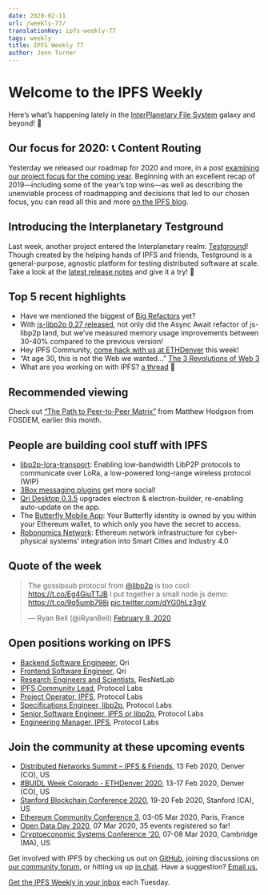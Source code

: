 ```yaml
---
date: 2020-02-11
url: /weekly-77/
translationKey: ipfs-weekly-77
tags: weekly
title: IPFS Weekly 77
author: Jenn Turner
---
```


# Welcome to the IPFS Weekly

Here’s what’s happening lately in the [InterPlanetary File System](https://ipfs.io/) galaxy and beyond! 🚀

## Our focus for 2020: 📞 Content Routing

Yesterday we released our roadmap for 2020 and more, in a post [examining our project focus for the coming year](https://blog.ipfs.io/2020-02-10-our-focus-for-2020/). Beginning with an excellent recap of 2019—including some of the year’s top wins—as well as describing the unenviable process of roadmapping and decisions that led to our chosen focus, you can read all this and more [on the IPFS blog](https://blog.ipfs.io/2020-02-10-our-focus-for-2020/).


## Introducing the Interplanetary Testground

Last week, another project entered the Interplanetary realm: [Testground](https://github.com/ipfs/testground)! Though created by the helping hands of IPFS and friends, Testground is a general-purpose, agnostic platform for testing distributed software at scale. Take a look at the [latest release notes](https://github.com/ipfs/testground/releases/tag/v0.1.0) and give it a try! 💫


## Top 5 recent highlights

* Have we mentioned the biggest of [Big Refactors](https://blog.ipfs.io/2020-02-06-big-refactors/) yet?
* With [js-libp2p 0.27 released](https://blog.ipfs.io/2020-02-07-js-libp2p-0-27/), not only did the Async Await refactor of js-libp2p land, but we’ve measured memory usage improvements between 30-40% compared to the previous version!
* Hey IPFS Community, [come hack with us at ETHDenver](https://blog.ipfs.io/2020-02-07-ethdenver-2020/) this week!
* “At age 30, this is not the Web we wanted...” [The 3 Revolutions of Web 3](https://medium.com/@tonyob/the-3-revolutions-of-web-3-7165ed6b3036)
* What are you working on with IPFS? [a thread](https://www.reddit.com/r/ipfs/comments/f10um9/what_are_you_working_on_with_ipfs/) 🧵


## Recommended viewing

Check out [“The Path to Peer-to-Peer Matrix”](https://fosdem.org/2020/schedule/event/dip_p2p_matrix/) from Matthew Hodgson from FOSDEM, earlier this month.


## People are building cool stuff with IPFS

* [libp2p-lora-transport](https://github.com/RTradeLtd/libp2p-lora-transport): Enabling low-bandwidth LibP2P protocols to communicate over LoRa, a low-powered long-range wireless protocol (WIP)
* [3Box messaging plugins](https://medium.com/3box/3box-messaging-plugins-get-more-social-354e2afe88cb) get more social!
* [Qri Desktop 0.3.5](https://github.com/qri-io/desktop/releases/tag/v0.3.5) upgrades electron & electron-builder, re-enabling auto-update on the app.
* The [Butterfly Mobile App](https://medium.com/bproto/the-butterfly-mobile-app-4e904427c840): Your Butterfly identity is owned by you within your Ethereum wallet, to which only you have the secret to access.
* [Robonomics Network](https://robonomics.network/en/): Ethereum network infrastructure for cyber-physical systems’ integration into Smart Cities and Industry 4.0


## Quote of the week

<blockquote class="twitter-tweet"><p lang="en" dir="ltr">The gossipsub protocol from <a href="https://twitter.com/libp2p?ref_src=twsrc%5Etfw">@libp2p</a> is too cool: <a href="https://t.co/Eg4GiuTTJB">https://t.co/Eg4GiuTTJB</a> I put together a small node.js demo: <a href="https://t.co/9q5umb798i">https://t.co/9q5umb798i</a> <a href="https://t.co/dYG0hLz3gV">pic.twitter.com/dYG0hLz3gV</a></p>&mdash; Ryan Bell (@iRyanBell) <a href="https://twitter.com/iRyanBell/status/1225968607105937409?ref_src=twsrc%5Etfw">February 8, 2020</a></blockquote> 


## Open positions working on IPFS

* [Backend Software Engineeer](https://qri.io/jobs/job-backend-software-engineer), Qri
* [Frontend Software Engineer](https://qri.io/jobs/job-frontend-software-engineer), Qri
* [Research Engineers and Scientists](https://jobs.lever.co/protocol/f39f7fe0-1805-40d2-9453-90fd25c72bc3), ResNetLab
* [IPFS Community Lead](https://jobs.lever.co/protocol/71c4a9b9-af90-4ce9-9dba-8b72507997bf), Protocol Labs
* [Project Operator, IPFS](https://jobs.lever.co/protocol/135cecff-ecc4-49ca-b516-61b63fd4d9ef), Protocol Labs
* [Specifications Engineer, libp2p](https://jobs.lever.co/protocol/0ee37e17-5fb3-4b0f-8559-e5fca363e268), Protocol Labs
* [Senior Software Engineer, IPFS or libp2p](https://jobs.lever.co/protocol/82793e56-124f-484c-bf13-357ef0b45bc6), Protocol Labs
* [Engineering Manager, IPFS](https://jobs.lever.co/protocol/3f0787e8-58b3-4122-a1ea-424561d2658f), Protocol Labs


## Join the community at these upcoming events

* [Distributed Networks Summit – IPFS & Friends](https://www.eventbrite.com/e/distributed-networks-summit-ipfs-friends-tickets-86959928487), 13 Feb 2020, Denver (CO), US
* [#BUIDL Week Colorado - ETHDenver 2020](https://www.ethdenver.com/buidlweek/), 13-17 Feb 2020, Denver (CO), US
* [Stanford Blockchain Conference 2020](https://cbr.stanford.edu/sbc20/), 19-20 Feb 2020, Stanford (CA), US
* [Ethereum Community Conference 3](https://ethcc.io/), 03-05 Mar 2020, Paris, France
* [Open Data Day 2020](https://opendataday.org/), 07 Mar 2020, 35 events registered so far!
* [Cryptoeconomic Systems Conference '20](https://cryptoeconomicsystems.pubpub.org/ces20), 07-08 Mar 2020, Cambridge (MA), US


Get involved with IPFS by checking us out on [GitHub](https://github.com/ipfs), joining discussions on [our community forum](https://discuss.ipfs.io/), or hitting us up [in chat](https://riot.im/app/#/room/#ipfs:matrix.org). Have a suggestion? [Email us.](mailto:newsletter@ipfs.io)

[Get the IPFS Weekly in your inbox](https://ipfs.us4.list-manage.com/subscribe?u=25473244c7d18b897f5a1ff6b&id=cad54b2230) each Tuesday.
